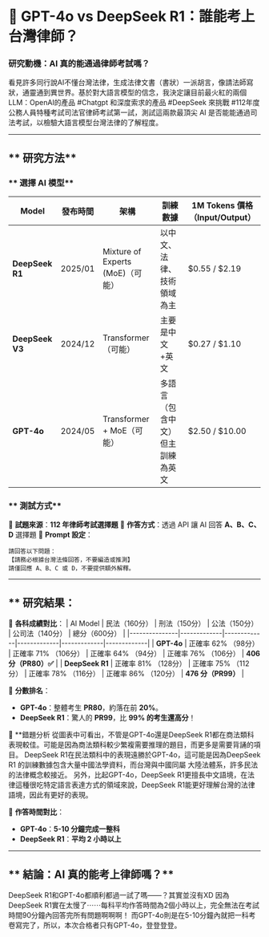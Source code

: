 # 📌 GPT-4o vs DeepSeek R1：誰能考上台灣律師？

### **研究動機：AI 真的能通過律師考試嗎？**
看見許多同行說AI不懂台灣法律，生成法律文書（書狀）一派胡言，像請法師寫狀，通靈通到異世界。基於對大語言模型的信念，我決定讓目前最火紅的兩個LLM：OpenAI的產品 #Chatgpt 和深度索求的產品 #DeepSeek 來挑戰 #112年度公務人員特種考試司法官律師考試第一試，測試這兩款最頂尖 AI 是否能能通過司法考試，以檢驗大語言模型台灣法律的了解程度。

---
## ** 研究方法**

### ** 選擇 AI 模型**
| Model            | 發布時間 | 架構 | 訓練數據 | 1M Tokens 價格（Input/Output） |
|-----------------|---------|----------------|------------------------|----------------------|
| **DeepSeek R1** | 2025/01 | Mixture of Experts (MoE)（可能） | 以中文、法律、技術領域為主 | $0.55 / $2.19 |
| **DeepSeek V3** | 2024/12 | Transformer（可能） | 主要是中文+英文 | $0.27 / $1.10 |
| **GPT-4o** | 2024/05 | Transformer + MoE（可能） | 多語言（包含中文）但主訓練為英文 | $2.50 / $10.00 |

### ** 測試方式**
📌 **試題來源**：**112 年律師考試選擇題**
📌 **作答方式**：透過 API 讓 AI 回答 **A、B、C、D** 選擇題
📌 **Prompt 設定**：
```
請回答以下問題：
【請務必根據台灣法條回答，不要編造或推測】
請僅回應 A、B、C 或 D，不要提供額外解釋。
```


---
## ** 研究結果：


📌 **各科成績對比**：
| AI Model       | 民法（160分） | 刑法（150分） | 公法（150分） | 公司法（140分） | 總分（600分） |
|---------------|-------------|-------------|-------------|-------------|-------------|
| **GPT-4o**   | 正確率 62% （98分） | 正確率 71% （106分） | 正確率 64% （94分） | 正確率 76% （106分） | **406 分（PR80）✅** |
| **DeepSeek R1** | 正確率 81% （128分） | 正確率 75% （112分） | 正確率 78% （116分） | 正確率 86% （120分） | **476 分（PR99）** |

📌 **分數排名**：
- **GPT-4o**：整體考生 **PR80**，約落在前 **20%**。
- **DeepSeek R1**：驚人的 **PR99**，比 **99% 的考生還高分**！

📌 **錯題分析
從圖表中可看出，不管是GPT-4o還是DeepSeek R1都在商法類科表現較佳。可能是因為商法類科較少繁複需要推理的題目，而更多是需要背誦的項目。
DeepSeek R1在民法類科中的表現遠勝於GPT-4o，這可能是因為DeepSeek R1 的訓練數據包含大量中國法學資料，而台灣與中國同屬 大陸法體系，許多民法的法律概念較接近。
另外，比起GPT-4o，DeepSeek R1更擅長中文語境，在法律這種很吃特定語言表達方式的領域來說，DeepSeek R1能更好理解台灣的法律語境，因此有更好的表現。

📌 **作答時間對比**：
- **GPT-4o**：**5-10 分鐘完成一整科**
- **DeepSeek R1**：**平均 2 小時以上**

---
## ** 結論：AI 真的能考上律師嗎？**
DeepSeek R1和GPT-4o都順利都過一試了嗎——？其實並沒有XD 
因為DeepSeek R1實在太慢了⋯⋯每科平均作答時間為2個小時以上，完全無法在考試時間90分鐘內回答完所有問題啊啊啊！
而GPT-4o則是在5-10分鐘內就把一科考卷寫完了，所以，本次合格者只有GPT-4o，登登登登。





